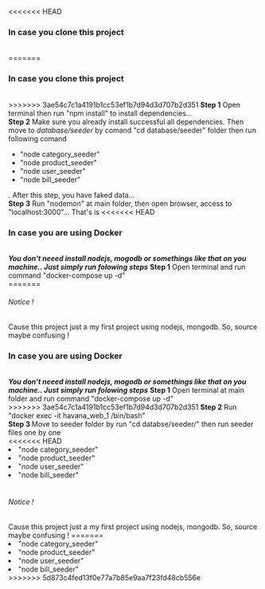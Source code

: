 <<<<<<< HEAD
<h3>In case you clone this project</h3>
<br/>
=======
<h3>In case you clone this project</h3><br/>
>>>>>>> 3ae54c7c1a4191b1cc53ef1b7d94d3d707b2d351
<b>Step 1</b> Open terminal then run "npm install" to install dependencies...<br/>
<b>Step 2</b> Make sure you already install successful all dependencies. Then move to <i>database/seeder </i> by comand "cd database/seeder" folder then run following comand <br/>
<ul>
   <li>"node category_seeder"</li>
   <li>"node product_seeder"</li>
   <li>"node user_seeder"</li>
   <li>"node bill_seeder"</li>
</ul>
. After this step, you have faked data...<br/>
<b>Step 3</b> Run "nodemon" at main folder, then open browser, access to "localhost:3000"... That's is
<<<<<<< HEAD
<br/>
<h3>In case you are using Docker</h3>
<br/>
<b><i>You don't neeed install nodejs, mogodb or somethings like that on you machine.. Just simply run folowing steps</i></b>
<b>Step 1</b> Open terminal and run command "docker-compose up -d" <br/>
=======
<h6>Notice !</h6> Cause this project just a my first project using nodejs, mongodb. So, source maybe confusing !

<h3>In case you are using Docker</h3><br/>
<b><i>You don't neeed install nodejs, mogodb or somethings like that on you machine.. Just simply run folowing steps</i></b>
<b>Step 1</b> Open terminal at main folder and run command "docker-compose up -d" <br/>
>>>>>>> 3ae54c7c1a4191b1cc53ef1b7d94d3d707b2d351
<b>Step 2</b> Run "docker exec -it havana_web_1 /bin/bash" <br/>
<b>Step 3 </b> Move to seeder folder by run "cd databse/seeder/" then run seeder files one by one <br/>
<<<<<<< HEAD
<li>"node category_seeder"</li>
<li>"node product_seeder"</li>
<li>"node user_seeder"</li>
<li>"node bill_seeder"</li>
<br/>
<h6>Notice !</h6>
Cause this project just a my first project using nodejs, mongodb. So, source maybe confusing !
=======
<li>"node category_seeder"</li> 
<li>"node product_seeder"</li> 
<li>"node user_seeder"</li> 
<li>"node bill_seeder"</li> 
>>>>>>> 5d873c4fed13f0e77a7b85e9aa7f23fd48cb556e
